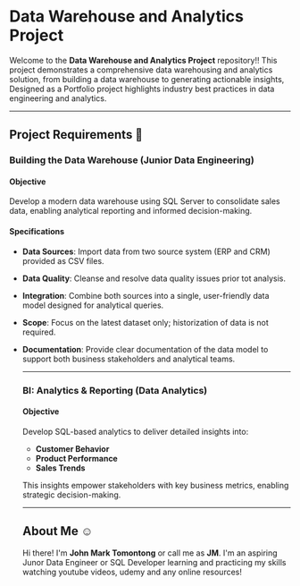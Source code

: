 # Data Warehouse and Analytics Project

Welcome to the **Data Warehouse and Analytics Project** repository!!
This project demonstrates a comprehensive data warehousing and analytics solution, from building a data warehouse to generating actionable insights, Designed as a Portfolio project highlights industry best practices in data engineering and analytics.


---

## Project Requirements 🚀

### Building the Data Warehouse (Junior Data Engineering)

#### Objective
Develop a modern data warehouse using SQL Server to consolidate sales data, enabling analytical reporting and informed decision-making.

#### Specifications 
- **Data Sources**: Import data from two source system (ERP and CRM) provided as CSV files.
- **Data Quality**: Cleanse and resolve data quality issues prior tot analysis.
- **Integration**: Combine both sources into a single, user-friendly data model designed for analytical queries.
- **Scope**: Focus on the latest dataset only; historization of data is not required.
- **Documentation**: Provide clear documentation of the data model to support both business stakeholders and analytical teams.


  ---

  ### BI: Analytics & Reporting (Data Analytics) 

  #### Objective
  Develop SQL-based analytics to deliver detailed insights into:
  - **Customer Behavior**
  - **Product Performance**
  - **Sales Trends**
 
  This insights empower stakeholders with key business metrics, enabling strategic decision-making.


  ---

  ## About Me ☺️

  Hi there! I'm **John Mark Tomontong** or call me as **JM**. I'm an aspiring Junor Data Engineer or SQL Developer learning and practicing my skills watching youtube videos, udemy and any online resources! 
